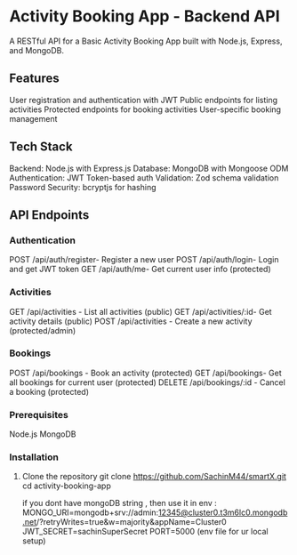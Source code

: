# Activity Booking App - Backend API

A RESTful API for a Basic Activity Booking App built with Node.js, Express, and MongoDB.

## Features
 User registration and authentication with JWT
 Public endpoints for listing activities
 Protected endpoints for booking activities
 User-specific booking management

## Tech Stack
 Backend: Node.js with Express.js
 Database: MongoDB with Mongoose ODM
 Authentication: JWT Token-based auth
 Validation: Zod schema validation
 Password Security: bcryptjs for hashing

## API Endpoints
### Authentication
POST /api/auth/register- Register a new user
POST /api/auth/login- Login and get JWT token
GET /api/auth/me- Get current user info (protected)

### Activities
GET /api/activities - List all activities (public)
GET /api/activities/:id- Get activity details (public)
POST /api/activities - Create a new activity (protected/admin)

### Bookings
POST /api/bookings - Book an activity (protected)
GET /api/bookings- Get all bookings for current user (protected)
DELETE /api/bookings/:id - Cancel a booking (protected)


### Prerequisites

 Node.js 
 MongoDB 

### Installation
1. Clone the repository
   git clone https://github.com/SachinM44/smartX.git
   cd activity-booking-app

   if you dont have mongoDB string , then use it in env : 
   MONGO_URI=mongodb+srv://admin:12345@cluster0.t3m6lc0.mongodb.net/?retryWrites=true&w=majority&appName=Cluster0
JWT_SECRET=sachinSuperSecret
PORT=5000 (env file for ur local setup) 